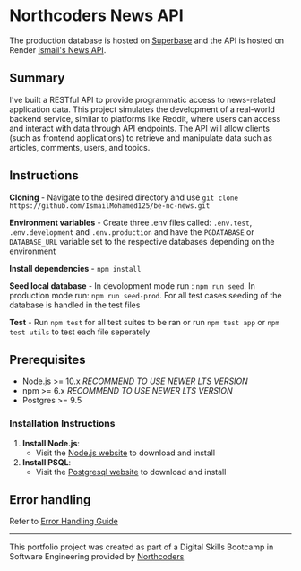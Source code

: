 # Northcoders News API

The production database is hosted on [Superbase](https://supabase.com/) and the API is hosted on Render [Ismail's News API](https://ismails-news.onrender.com/api).

## Summary

I've built a RESTful API to provide programmatic access to news-related application data. This project simulates the development of a real-world backend service, similar to platforms like Reddit, where users can access and interact with data through API endpoints. The API will allow clients (such as frontend applications) to retrieve and manipulate data such as articles, comments, users, and topics.

## Instructions

**Cloning** - Navigate to the desired directory and use `git clone https://github.com/IsmailMohamed125/be-nc-news.git`

**Environment variables** - Create three .env files called: `.env.test`, `.env.development` and `.env.production` and have the `PGDATABASE` or `DATABASE_URL` variable set to the respective databases depending on the environment

**Install dependencies** - `npm install`

**Seed local database** - In devolopment mode run : `npm run seed`. In production mode run: `npm run seed-prod`. For all test cases seeding of the database is handled in the test files

**Test** - Run `npm test` for all test suites to be ran or run `npm test app` or `npm test utils` to test each file seperately

## Prerequisites

- Node.js >= 10.x _RECOMMEND TO USE NEWER LTS VERSION_
- npm >= 6.x _RECOMMEND TO USE NEWER LTS VERSION_
- Postgres >= 9.5

### Installation Instructions

1. **Install Node.js**:
   - Visit the [Node.js website](https://nodejs.org/en) to download and install
2. **Install PSQL**:
   - Visit the [Postgresql website](https://www.postgresql.org/download/) to download and install

## Error handling

Refer to [Error Handling Guide](./error-handling.md)

---

This portfolio project was created as part of a Digital Skills Bootcamp in Software Engineering provided by [Northcoders](https://northcoders.com/)
